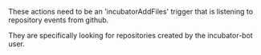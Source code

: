 These actions need to be an 'incubatorAddFiles' trigger that is listening to repository events from github.

They are specifically looking for repositories created by the incubator-bot user.
